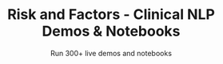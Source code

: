 ---
layout: demopagenew
title: Risk and Factors - Clinical NLP Demos & Notebooks
seotitle: 'Clinical NLP: Risk and Factors - John Snow Labs'
subtitle: Run 300+ live demos and notebooks
full_width: true
permalink: /risk_factors
key: demo
nav_key: demo
article_header:
  type: demo
license: false
mode: immersivebg
show_edit_on_github: false
show_date: false
data:
  sections:  
    - secheader: yes
      secheader:
        - subtitle: Risk Factors - Live Demos & Notebooks
          activemenu: risk_factors
      source: yes
      source:           
        - title: Calculate Medicare HCC Risk Score
          id: calculate_medicare_risk_score 
          image: 
              src: /assets/images/Calculate_Medicare_Risk_Score.svg
          excerpt: This demo shows how to calculate medical risk adjustment scores automatically using ICD codes of diseases.
          actions:
          - text: Live Demo
            type: normal
            url: https://demo.johnsnowlabs.com/healthcare/HCC_RISK_SCORE/
          - text: Colab
            type: blue_btn
            url: https://colab.research.google.com/github/JohnSnowLabs/spark-nlp-workshop/blob/master/tutorials/Certification_Trainings/Healthcare/3.1.Calculate_Medicare_Risk_Adjustment_Score.ipynb
        - title: Detect risk factors
          id: detect_risk_factors
          image: 
              src: /assets/images/Detect_risk_factors.svg
          excerpt: Automatically identify risk factors such as <b>Coronary artery disease, Diabetes, Family history, Hyperlipidemia, Hypertension, Medications, Obesity, PHI, Smoking habits</b> in clinical documents using our pretrained Spark NLP model.
          actions:
          - text: Live Demo
            type: normal
            url: https://demo.johnsnowlabs.com/healthcare/NER_RISK_FACTORS/
          - text: Colab
            type: blue_btn
            url: https://colab.research.google.com/github/JohnSnowLabs/spark-nlp-workshop/blob/master/tutorials/streamlit_notebooks/healthcare/NER_RISK_FACTORS.ipynb
        - title: Detect Smoking Status
          id: detect_smoking_status_entities
          image: 
              src: /assets/images/Detect_Smoking_Status.svg
          excerpt: This model detects the NER and assertion status of the related entities.
          actions:
          - text: Live Demo
            type: normal
            url: https://demo.johnsnowlabs.com/healthcare/SMOKING_STATUS/
          - text: Colab
            type: blue_btn
            url: https://colab.research.google.com/github/JohnSnowLabs/spark-nlp-workshop/blob/master/tutorials/streamlit_notebooks/healthcare/SMOKING_STATUS.ipynb             
---